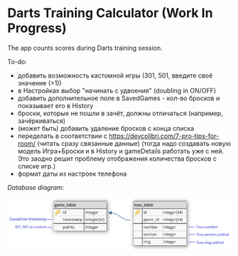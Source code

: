 # Darts Training Calculator (Work In Progress)

The app counts scores during Darts training session.

To-do:

- добавить возможность кастомной игры (301, 501, введите своё значение (>1))
- в Настройках выбор "начинать с удвоения" (doubling in ON/OFF)
- добавить дополнительное поле в SavedGames - кол-во бросков и показывает его в History
- броски, которые не пошли в зачёт, должны отличаться (например, зачёркиваться)
- (может быть) добавить удаление бросков с конца списка
- переделать в соответствии с https://devcolibri.com/7-pro-tips-for-room/ (читать сразу связанные данные) (тогда надо создавать новую модель Игра+Броски и в History и gameDetails работать уже с ней. Это заодно решит проблему отображения количества бросков с списке игр.)
- формат даты из настроек телефона

*Database diagram:*

<img src="docs/dtc_database_diagram.png" width="800"/>
